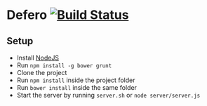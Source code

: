 Defero [![Build Status](https://travis-ci.org/Matsemann/kundestyrt-backend.png?branch=master)](https://travis-ci.org/Matsemann/kundestyrt-backend)
=========

Setup
-----

 * Install [NodeJS](http://nodejs.org/)
 * Run `npm install -g bower grunt`
 * Clone the project
 * Run `npm install` inside the project folder
 * Run `bower install` inside the same folder
 * Start the server by running `server.sh` or `node server/server.js`
